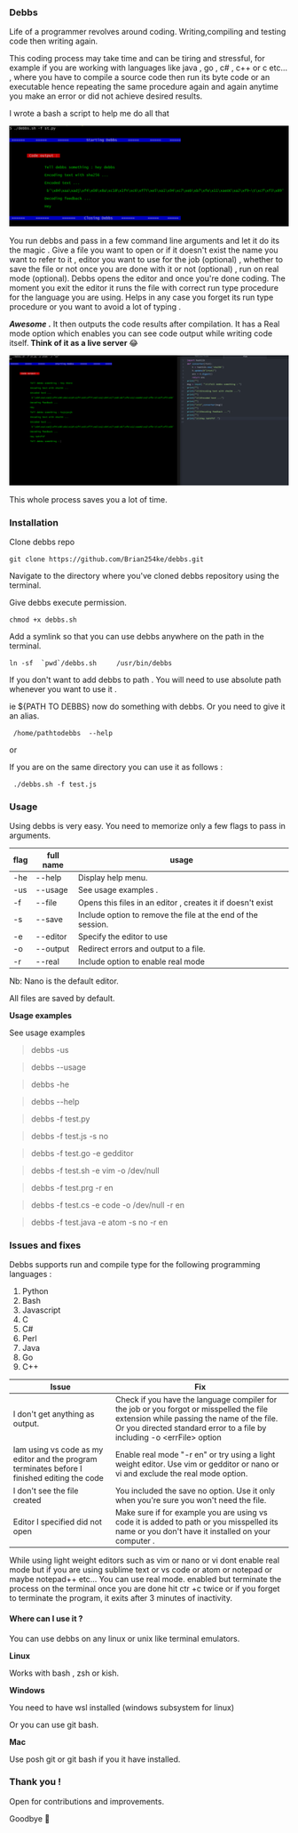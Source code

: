 <h3>Debbs</h3>

Life of a programmer revolves around coding. Writing,compiling and testing code then writing again.

This coding  process may take time and can be tiring and  stressful, for example if you are working with languages like java , go , c# , c++ or c etc... , where you have to compile a source code then run its byte code or an executable hence repeating the same procedure again and again anytime you make an error or did not achieve desired results.

I wrote a bash a script to help me do all that

![Debbs image](./dbs/debbs.png)

You run debbs and pass in a few command line arguments and let it do its the magic . Give a file you want to open or if it doesn't exist the name you want to refer to it , editor you want to use for the job (optional) , whether to save the file or not once you are done with it or not (optional) , run on real mode (optional).
Debbs opens  the editor and once you're done coding. The moment you exit the editor it runs the file with correct run type procedure for the language you are using. Helps in any case you forget its run type procedure or you want to avoid a lot of typing .

<b><i> Awesome </i>.</b>
It then outputs the code results after compilation. It has a  Real mode option which enables you can see code output while writing code itself.<b> Think of it as a live server  </b> 😂

![Debbs image](./dbs/action.png)

This whole process saves you a lot of time.

<h3>Installation </h3>

Clone debbs repo

```
git clone https://github.com/Brian254ke/debbs.git
```

Navigate to the directory where you've cloned debbs repository using the terminal.

Give debbs execute permission.

```
chmod +x debbs.sh
```

Add a symlink so that you can use debbs anywhere on the path in the terminal.

```
ln -sf  `pwd`/debbs.sh     /usr/bin/debbs
```

If you don't want to add debbs to path . You will need to use absolute path whenever you want to use it .

ie ${PATH TO DEBBS} now do something with debbs. Or you need to give it an alias. 

     /home/pathtodebbs  --help

or

If you are on the same directory you can use it as follows :

     ./debbs.sh -f test.js

<h3>Usage</h3>

Using debbs is very easy. You need to memorize only a few  flags to pass in arguments.

| flag | full name | usage                                                        |
| ---- | --------- | ------------------------------------------------------------ |
| -he  | --help    | Display help menu.                                           |
| -us  | --usage   | See usage examples .                                         |
| -f   | --file    | Opens this files in an editor , creates it if doesn't exist  |
| -s   | --save    | Include option to remove the file at the end of the session. |
| -e   | --editor  | Specify the editor to use                                    |
| -o   | --output  | Redirect errors and output to a file.                        |
| -r   | --real    | Include option to enable real mode                           |

Nb: Nano is the default editor.

All files are saved by default.

<b>Usage examples</b>

See usage examples

> debbs -us

> debbs --usage

> debbs -he

> debbs --help

> debbs -f test.py

> debbs -f test.js -s no

> debbs -f test.go -e gedditor

> debbs -f test.sh -e vim -o /dev/null

> debbs -f test.prg -r en

> debbs -f test.cs -e code -o /dev/null -r en

> debbs -f test.java -e atom -s no -r en

<h3>Issues and  fixes</h3>

Debbs supports run and compile type for the following programming languages :

1. Python
2. Bash
3. Javascript
4. C
5. C#
6. Perl
7. Java
8. Go
9. C++

| Issue                                                                                        | Fix                                                                                                                                                                                                               |
| -------------------------------------------------------------------------------------------- | ----------------------------------------------------------------------------------------------------------------------------------------------------------------------------------------------------------------- |
| I don't get anything as output.                                                              | Check if you have the language compiler for the job or you forgot or misspelled the file extension while passing the name of the file. Or you directed standard error to a file by including -o \<errFile> option |
| Iam using vs code as my editor and the program terminates before I finished editing the code | Enable real mode "-r en" or try using a light weight editor. Use vim or gedditor or nano or vi and exclude the real mode option.                                                                                  |
| I don't see the file created                                                                 | You included the save no option. Use it only when you're sure you won't need the file.                                                                                                                            |
| Editor I specified did not open                                                              | Make sure if for example you are using vs code it is added to  path or you misspelled its name or you don't have it installed on your computer .                                                                                      |

While using light weight editors such as vim or nano or vi dont enable real mode but if you are using sublime text or vs code or atom or notepad or maybe notepad++ etc... You can use real mode.
enabled but terminate the process on the terminal once you are done hit ctr +c twice or if you forget to terminate the program, it exits after 3 minutes of inactivity.

<h4>Where can I use it ?</h4>

You can use debbs on any linux or unix like terminal emulators.

<b>Linux</b>

Works with bash , zsh or kish.

<b>Windows</b>

You need to have wsl installed (windows subsystem for linux)

Or you can use git bash.

<b>Mac </b>

Use posh git or git bash if you it have installed.

<h3>Thank you !</h3>

Open for contributions and improvements.

Goodbye 👋



